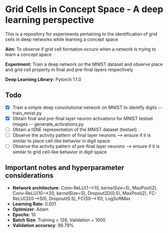 # Grid Cells in Concept Space - A deep learning perspective
This is a repository for experiments pertaining to the identification of grid cells in deep networks while learning a concept space

**Aim:** To observe if grid cell formation occurs when a network is trying to learn a concept space

**Experiment:** Train a deep network on the MNIST dataset and observe place and grid cell property in final and pre-final layers respectively

**Deep Learning Library:** Pytorch 1.1.0

## Todo
+ [X] Train a simple deep convolutional network on MNIST to identify digits -- train_mnist.py
+ [X] Obtain final and pre-final layer neuron activations for MNIST testset images -- generate_activations.py
+ [ ] Obtain a tSNE representation of the MNIST dataset (testset)
+ [ ] Observe the activity pattern of final layer neurons --> ensure if it is similar to place cell-like behavior in digit space
+ [ ] Observe the activity pattern of pre-final layer neurons --> ensure if it is similar to grid cell-like behavior in digit space

## Important notes and hyperparameter considerations
* **Network architecture**: Conv-ReLU(1-->10, *kernelSize=5*), MaxPool(2), Conv-ReLU(10-->20, *kernelSize=5*), Dropout2D(0.5), MaxPool(2), FC-ReLU(320-->50), Dropout(0.5), FC(50-->10), LogSoftMax
* **Learning Rate**: 0.001
* **Optimizer**: Adam
* **Epochs**: 10
* **Batch Size**: Training = 128, Validation = 1000
* **Validation accuracy**: 98.79%
